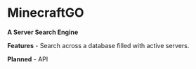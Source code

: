 MinecraftGO
===========

<b>A Server Search Engine</b>


<b>Features</b>
	- Search across a database filled with active servers.

<b>Planned</b>
	- API